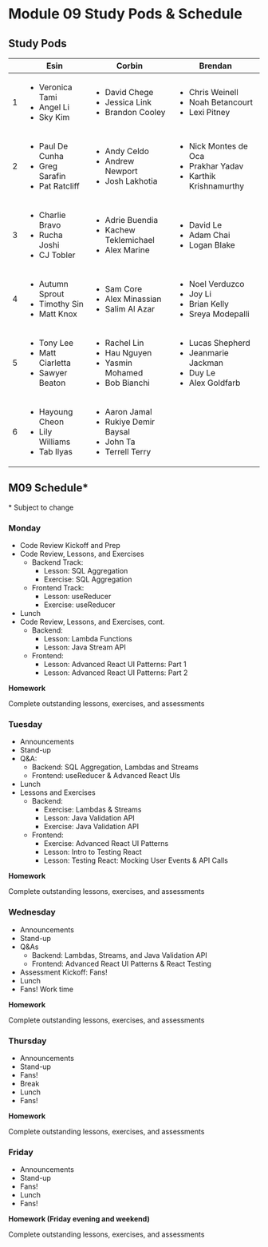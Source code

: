 # Module 09 Study Pods & Schedule

## Study Pods

<table>
	<thead>
		<tr>
			<th>&nbsp;</th>
			<th>Esin</th>
			<th>Corbin</th>
			<th>Brendan</th>
		</tr>
	</thead>
	<tbody>
		<tr>
			<td>1</td>
			<td>
				<ul>
					<li>Veronica Tami</li>
					<li>Angel Li</li>
					<li>Sky Kim</li>
				</ul>
			</td>
			<td>
				<ul>
					<li>David Chege</li>
					<li>Jessica Link</li>
					<li>Brandon Cooley</li>
				</ul>
			</td>
			<td>
				<ul>
					<li>Chris Weinell</li>
					<li>Noah Betancourt</li>
					<li>Lexi Pitney</li>
				</ul>
			</td>
		</tr>
		<tr>
			<td>2</td>
			<td>
				<ul>
					<li>Paul De Cunha</li>
					<li>Greg Sarafin</li>
					<li>Pat Ratcliff</li>
				</ul>
			</td>
			<td>
				<ul>
					<li>Andy Celdo</li>
					<li>Andrew Newport</li>
					<li>Josh Lakhotia</li>
				</ul>
			</td>
			<td>
				<ul>
					<li>Nick Montes de Oca</li>
					<li>Prakhar Yadav</li>
					<li>Karthik Krishnamurthy</li>
				</ul>
			</td>
		</tr>
		<tr>
			<td>3</td>
			<td>
				<ul>
					<li>Charlie Bravo</li>
					<li>Rucha Joshi</li>
					<li>CJ Tobler</li>
				</ul>
			</td>
			<td>
				<ul>
					<li>Adrie Buendia</li>
					<li>Kachew Teklemichael</li>
					<li>Alex Marine</li>
				</ul>
			</td>
			<td>
				<ul>
					<li>David Le</li>
					<li>Adam Chai</li>
					<li>Logan Blake</li>
				</ul>
			</td>
		</tr>
		<tr>
			<td>4</td>
			<td>
				<ul>
					<li>Autumn Sprout</li>
					<li>Timothy Sin</li>
					<li>Matt Knox</li>
				</ul>
			</td>
			<td>
				<ul>
					<li>Sam Core</li>
					<li>Alex Minassian</li>
					<li>Salim Al Azar</li>
				</ul>
			</td>
			<td>
				<ul>
					<li>Noel Verduzco</li>
					<li>Joy Li</li>
					<li>Brian Kelly</li>
					<li>Sreya Modepalli</li>
				</ul>
			</td>
		</tr>
		<tr>
			<td>5</td>
			<td>
				<ul>
					<li>Tony Lee</li>
					<li>Matt Ciarletta</li>
					<li>Sawyer Beaton</li>
				</ul>
			</td>
			<td>
				<ul>
					<li>Rachel Lin</li>
					<li>Hau Nguyen</li>
					<li>Yasmin Mohamed</li>
					<li>Bob Bianchi</li>
				</ul>
			</td>
			<td>
				<ul>
					<li>Lucas Shepherd</li>
					<li>Jeanmarie Jackman</li>
					<li>Duy Le</li>
					<li>Alex Goldfarb</li>
				</ul>
			</td>
		</tr>
		<tr>
			<td>6</td>
			<td>
				<ul>
					<li>Hayoung Cheon</li>
					<li>Lily Williams</li>
					<li>Tab Ilyas</li>
				</ul>
			</td>
			<td>
				<ul>
					<li>Aaron Jamal</li>
					<li>Rukiye Demir Baysal</li>
					<li>John Ta</li>
					<li>Terrell Terry</li>
				</ul>
			</td>
			<td>
				<ul></ul>
			</td>
		</tr>
	</tbody>
</table>

## M09 Schedule\*

\* Subject to change

### Monday

-   Code Review Kickoff and Prep
-   Code Review, Lessons, and Exercises
    -   Backend Track:
        -   Lesson: SQL Aggregation
        -   Exercise: SQL Aggregation
    -   Frontend Track:
        -   Lesson: useReducer
        -   Exercise: useReducer
-   Lunch
-   Code Review, Lessons, and Exercises, cont.
    -   Backend:
        -   Lesson: Lambda Functions
        -   Lesson: Java Stream API
    -   Frontend:
        -   Lesson: Advanced React UI Patterns: Part 1
        -   Lesson: Advanced React UI Patterns: Part 2

**Homework**

Complete outstanding lessons, exercises, and assessments

### Tuesday

-   Announcements
-   Stand-up
-   Q&A:
    -   Backend: SQL Aggregation, Lambdas and Streams
    -   Frontend: useReducer & Advanced React UIs
-   Lunch
-   Lessons and Exercises
    -   Backend:
        -   Exercise: Lambdas & Streams
        -   Lesson: Java Validation API
        -   Exercise: Java Validation API
    -   Frontend:
        -   Exercise: Advanced React UI Patterns
        -   Lesson: Intro to Testing React
        -   Lesson: Testing React: Mocking User Events & API Calls

**Homework**

Complete outstanding lessons, exercises, and assessments

### Wednesday

-   Announcements
-   Stand-up
-   Q&As
    -   Backend: Lambdas, Streams, and Java Validation API
    -   Frontend: Advanced React UI Patterns & React Testing
-   Assessment Kickoff: Fans!
-   Lunch
-   Fans! Work time

**Homework**

Complete outstanding lessons, exercises, and assessments

### Thursday

-   Announcements
-   Stand-up
-   Fans!
-   Break
-   Lunch
-   Fans!

**Homework**

Complete outstanding lessons, exercises, and assessments

### Friday

-   Announcements
-   Stand-up
-   Fans!
-   Lunch
-   Fans!

**Homework (Friday evening and weekend)**

Complete outstanding lessons, exercises, and assessments
